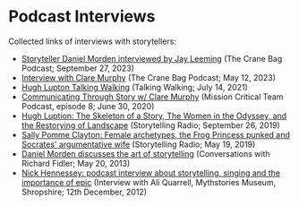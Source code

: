 # Podcast Interviews

Collected links of interviews with storytellers:

- [Storyteller Daniel Morden interviewed by Jay Leeming](https://cranebag.libsyn.com/website/storyteller-daniel-morden-interviewed-by-jay-leeming) (The Crane Bag Podcast; September 27, 2023)
- [Interview with Clare Murphy](https://cranebag.libsyn.com/interview-with-clare-murphy) (The Crane Bag Podcast; May 12, 2023)
- [Hugh Lupton Talking Walking](https://www.talkingwalking.net/hugh-lupton-talking-walking/) (Talking Walking; July 14, 2021)
- [Communicating Through Story w/ Clare Murphy](https://teamcast.missioncti.com/episode/8-) (Mission Critical Team Podcast, episode 8; June 30, 2020)
- [Hugh Luption: The Skeleton of a Story, The Women in the Odyssey, and the Restorying of Landscape](https://www.fortellerhuset.no/storytellingradio/2019/9/26/hugh-lupton-the-skeleton-of-a-story-the-women-in-the-odyssey-and-the-restorying-of-landscape) (Storytelling Radio; September 26, 2019)
- [Sally Pomme Clayton: Female archetypes, the Frog Princess punked and Socrates' argumentative wife](https://www.fortellerhuset.no/storytellingradio/2019/3/4/sally-pomme-clayton-female-archetypes-the-frog-princess-punked-and-socrates-very-argumentative-wife-6aezg) (Storytelling Radio; May 19, 2019)
- [Daniel Morden discusses the art of storytelling](https://www.abc.net.au/local/stories/2013/05/20/3763071.htm) (Conversations with Richard Fidler; May 20, 2013)
- [Nick Hennessey: podcast interview about storytelling, singing and the importance of epic](https://soundcloud.com/nick-hennessey/podcast-interview-about) (Interview  with Ali Quarrell, Mythstories Museum, Shropshire; 12th December, 2012)
